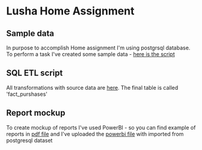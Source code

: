 # Lusha Home Assignment

## Sample data 

In purpose to accomplish Home assignment I'm using postgrsql database. 
To perform a task I've created some sample data - 
[here is the script](https://github.com/kirill-demidov/lusha_Home_assignment/blob/main/create_sample_SQL_data.sql)

## SQL ETL script
All transformations with source data are [here](https://github.com/kirill-demidov/lusha_Home_assignment/blob/main/ETL.sql). 
The final table is called 'fact_purshases' 

## Report mockup 
To create mockup of reports I've used PowerBI - so you can find example of reports in [pdf file](https://github.com/kirill-demidov/lusha_Home_assignment/blob/main/Report%20Mockup.pdf) and I've uploaded the [powerbi file](https://github.com/kirill-demidov/lusha_Home_assignment/blob/main/Lusha_Reports_mockup.pbix) with imported from postgresql dataset   
